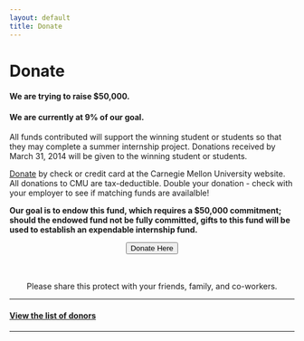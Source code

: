 ```yaml
---
layout: default
title: Donate
---
```


# Donate

#### We are trying to raise **$50,000**.  
#### We are currently at **9%** of our goal.

All funds contributed will support the winning student or students so that they may complete a summer internship project.  Donations received by March 31, 2014 will be given to the winning student or students. 
 
[Donate](https://securelb.imodules.com/s/1410/giving/form.aspx?sid=1410&gid=1&pgid=382&cid=990&appealcode=A2125&dids=176) by check or credit card at the Carnegie Mellon University website.  All donations to CMU are tax-deductible.  Double your donation - check with your employer to see if matching funds are availalble! 

**Our goal is to endow this fund, which requires a $50,000 commitment; should the endowed fund not be fully committed, gifts to this fund will be used to establish an expendable internship fund.**

<div align="center">

  <div class="btn-group">
    <button onclick="window.location='https://securelb.imodules.com/s/1410/giving/form.aspx?sid=1410&amp;gid=1&amp;pgid=382&amp;cid=990&amp;appealcode=A2125&amp;dids=176'" class="btn-primary btn-large">Donate Here</button>
  </div>

  <br />
  <br />

  <p>Please share this protect with your friends, family, and co-workers.</p>
</div>

---

#### [View the list of donors](/pages/donors.html)

---
